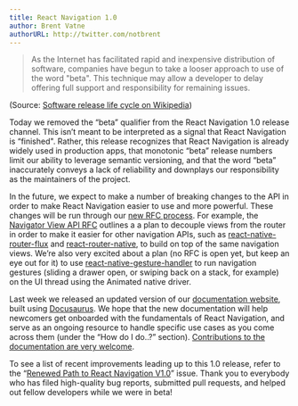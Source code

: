 ```yaml
---
title: React Navigation 1.0
author: Brent Vatne
authorURL: http://twitter.com/notbrent
---
```


> As the Internet has facilitated rapid and inexpensive distribution of software, companies have begun to take a looser approach to use of the word "beta". This technique may allow a developer to delay offering full support and responsibility for remaining issues.

<span class="quote-source">(Source: [Software release life cycle on Wikipedia](https://en.wikipedia.org/wiki/Software_release_life_cycle#Beta))</span>

Today we removed the “beta” qualifier from the React Navigation 1.0 release channel. This isn’t meant to be interpreted as a signal that React Navigation is “finished". Rather, this release recognizes that React Navigation is already widely used in production apps, that monotonic “beta” release numbers limit our ability to leverage semantic versioning, and that the word “beta” inaccurately conveys a lack of reliability and downplays our responsibility as the maintainers of the project.

In the future, we expect to make a number of breaking changes to the API in order to make React Navigation easier to use and more powerful. These changes will be run through our [new RFC process](https://github.com/react-navigation/rfcs). For example, the [Navigator View API RFC](https://github.com/react-navigation/rfcs/blob/master/text/0002-navigator-view-api.md) outlines a a plan to decouple views from the router in order to make it easier for other navigation APIs, such as [react-native-router-flux](https://github.com/aksonov/react-native-router-flux) and [react-router-native](https://github.com/ReactTraining/react-router/tree/master/packages/react-router-native), to build on top of the same navigation views. We’re also very excited about a plan (no RFC is open yet, but keep an eye out for it) to use [react-native-gesture-handler](https://github.com/kmagiera/react-native-gesture-handler) to run navigation gestures (sliding a drawer open, or swiping back on a stack, for example) on the UI thread using the Animated native driver.

Last week we released an updated version of our [documentation website](https://reactnavigation.org/docs/getting-started.html), built using [Docusaurus](https://docusaurus.io/). We hope that the new documentation will help newcomers get onboarded with the fundamentals of React Navigation, and serve as an ongoing resource to handle specific use cases as you come across them (under the “How do I do..?” section). [Contributions to the documentation are very welcome](https://github.com/react-navigation/react-navigation.github.io).

To see a list of recent improvements leading up to this 1.0 release, refer to the “[Renewed Path to React Navigation V1.0](https://github.com/react-navigation/react-navigation/issues/2585)” issue. Thank you to everybody who has filed high-quality bug reports, submitted pull requests, and helped out fellow developers while we were in beta!